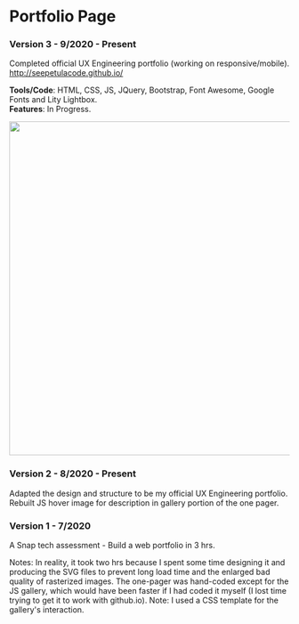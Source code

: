 # Portfolio Page

### Version 3 - 9/2020 - Present

Completed official UX Engineering portfolio (working on responsive/mobile).
<br /> http://seepetulacode.github.io/



**Tools/Code**: HTML, CSS, JS, JQuery, Bootstrap, Font Awesome, Google Fonts and Lity Lightbox.<br />
**Features**: In Progress.

<img src="https://res.cloudinary.com/b1917/image/upload/c_scale,w_835/v1599293607/portfolio_screenshot_qbkx44.png" width="600"/>







### Version 2 - 8/2020 - Present

Adapted the design and structure to be my official UX Engineering portfolio.
Rebuilt JS hover image for description in gallery portion of the one pager.

### Version 1 - 7/2020

A Snap tech assessment - Build a web portfolio in 3 hrs. 

Notes: In reality, it took two hrs because I spent some time designing it and producing the SVG files to prevent long load time and the enlarged bad quality of rasterized images. The one-pager was hand-coded except for the JS gallery, which would have been faster if I had coded it myself (I lost time trying to get it to work with github.io). Note: I used a CSS template for the gallery's interaction.
